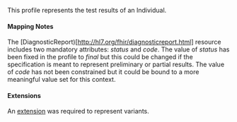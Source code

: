 This profile represents the test results of an Individual.

#### Mapping Notes

The [DiagnosticReport)[http://hl7.org/fhir/diagnosticreport.html] resource includes two mandatory attributes: _status_ and _code_. The value of _status_ has been fixed in the profile to _final_ but this could be changed if the specification is meant to represent preliminary or partial results. The value of _code_ has not been constrained but it could be bound to a more meaningful value set for this context.

#### Extensions

An [extension](http://hl7.org/fhir/uv/genomics-reporting/StructureDefinition/obs-variant) was required to represent variants.